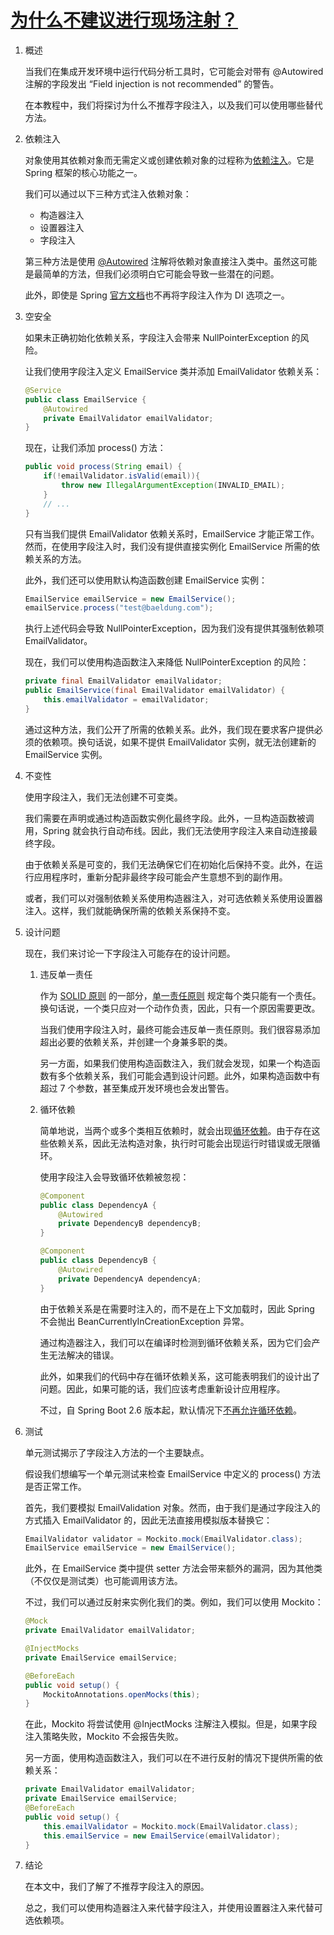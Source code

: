 # [为什么不建议进行现场注射？](https://www.baeldung.com/java-spring-field-injection-cons)

1. 概述

    当我们在集成开发环境中运行代码分析工具时，它可能会对带有 @Autowired 注解的字段发出 “Field injection is not recommended” 的警告。

    在本教程中，我们将探讨为什么不推荐字段注入，以及我们可以使用哪些替代方法。

2. 依赖注入

    对象使用其依赖对象而无需定义或创建依赖对象的过程称为[依赖注入](https://www.baeldung.com/spring-dependency-injection)。它是 Spring 框架的核心功能之一。

    我们可以通过以下三种方式注入依赖对象：

    - 构造器注入
    - 设置器注入
    - 字段注入

    第三种方法是使用 [@Autowired](https://www.baeldung.com/spring-autowire) 注解将依赖对象直接注入类中。虽然这可能是最简单的方法，但我们必须明白它可能会导致一些潜在的问题。

    此外，即使是 Spring [官方文档](https://docs.spring.io/spring-framework/reference/core/beans/dependencies/factory-collaborators.html)也不再将字段注入作为 DI 选项之一。

3. 空安全

    如果未正确初始化依赖关系，字段注入会带来 NullPointerException 的风险。

    让我们使用字段注入定义 EmailService 类并添加 EmailValidator 依赖关系：

    ```java
    @Service
    public class EmailService {
        @Autowired
        private EmailValidator emailValidator;
    }
    ```

    现在，让我们添加 process() 方法：

    ```java
    public void process(String email) {
        if(!emailValidator.isValid(email)){
            throw new IllegalArgumentException(INVALID_EMAIL);
        }
        // ...
    }
    ```

    只有当我们提供 EmailValidator 依赖关系时，EmailService 才能正常工作。然而，在使用字段注入时，我们没有提供直接实例化 EmailService 所需的依赖关系的方法。

    此外，我们还可以使用默认构造函数创建 EmailService 实例：

    ```java
    EmailService emailService = new EmailService();
    emailService.process("test@baeldung.com");
    ```

    执行上述代码会导致 NullPointerException，因为我们没有提供其强制依赖项 EmailValidator。

    现在，我们可以使用构造函数注入来降低 NullPointerException 的风险：

    ```java
    private final EmailValidator emailValidator;
    public EmailService(final EmailValidator emailValidator) {
        this.emailValidator = emailValidator;
    }
    ```

    通过这种方法，我们公开了所需的依赖关系。此外，我们现在要求客户提供必须的依赖项。换句话说，如果不提供 EmailValidator 实例，就无法创建新的 EmailService 实例。

4. 不变性

    使用字段注入，我们无法创建不可变类。

    我们需要在声明或通过构造函数实例化最终字段。此外，一旦构造函数被调用，Spring 就会执行自动布线。因此，我们无法使用字段注入来自动连接最终字段。

    由于依赖关系是可变的，我们无法确保它们在初始化后保持不变。此外，在运行应用程序时，重新分配非最终字段可能会产生意想不到的副作用。

    或者，我们可以对强制依赖关系使用构造器注入，对可选依赖关系使用设置器注入。这样，我们就能确保所需的依赖关系保持不变。

5. 设计问题

    现在，我们来讨论一下字段注入可能存在的设计问题。

    1. 违反单一责任

        作为 [SOLID 原则](https://www.baeldung.com/solid-principles) 的一部分，[单一责任原则](https://www.baeldung.com/java-single-responsibility-principle) 规定每个类只能有一个责任。换句话说，一个类只应对一个动作负责，因此，只有一个原因需要更改。

        当我们使用字段注入时，最终可能会违反单一责任原则。我们很容易添加超出必要的依赖关系，并创建一个身兼多职的类。

        另一方面，如果我们使用构造函数注入，我们就会发现，如果一个构造函数有多个依赖关系，我们可能会遇到设计问题。此外，如果构造函数中有超过 7 个参数，甚至集成开发环境也会发出警告。

    2. 循环依赖

        简单地说，当两个或多个类相互依赖时，就会出现[循环依赖](https://www.baeldung.com/circular-dependencies-in-spring)。由于存在这些依赖关系，因此无法构造对象，执行时可能会出现运行时错误或无限循环。

        使用字段注入会导致循环依赖被忽视：

        ```java
        @Component
        public class DependencyA {
            @Autowired
            private DependencyB dependencyB;
        }

        @Component
        public class DependencyB {
            @Autowired
            private DependencyA dependencyA;
        }
        ```

        由于依赖关系是在需要时注入的，而不是在上下文加载时，因此 Spring 不会抛出 BeanCurrentlyInCreationException 异常。

        通过构造器注入，我们可以在编译时检测到循环依赖关系，因为它们会产生无法解决的错误。

        此外，如果我们的代码中存在循环依赖关系，这可能表明我们的设计出了问题。因此，如果可能的话，我们应该考虑重新设计应用程序。

        不过，自 Spring Boot 2.6 版本起，默认情况下[不再允许循环依赖](https://github.com/spring-projects/spring-boot/wiki/Spring-Boot-2.6-Release-Notes#circular-references-prohibited-by-default)。

6. 测试

    单元测试揭示了字段注入方法的一个主要缺点。

    假设我们想编写一个单元测试来检查 EmailService 中定义的 process() 方法是否正常工作。

    首先，我们要模拟 EmailValidation 对象。然而，由于我们是通过字段注入的方式插入 EmailValidator 的，因此无法直接用模拟版本替换它：

    ```java
    EmailValidator validator = Mockito.mock(EmailValidator.class);
    EmailService emailService = new EmailService();
    ```

    此外，在 EmailService 类中提供 setter 方法会带来额外的漏洞，因为其他类（不仅仅是测试类）也可能调用该方法。

    不过，我们可以通过反射来实例化我们的类。例如，我们可以使用 Mockito：

    ```java
    @Mock
    private EmailValidator emailValidator;

    @InjectMocks
    private EmailService emailService;

    @BeforeEach
    public void setup() {
        MockitoAnnotations.openMocks(this);
    }
    ```

    在此，Mockito 将尝试使用 @InjectMocks 注解注入模拟。但是，如果字段注入策略失败，Mockito 不会报告失败。

    另一方面，使用构造函数注入，我们可以在不进行反射的情况下提供所需的依赖关系：

    ```java
    private EmailValidator emailValidator;
    private EmailService emailService;
    @BeforeEach
    public void setup() {
        this.emailValidator = Mockito.mock(EmailValidator.class);
        this.emailService = new EmailService(emailValidator);
    }
    ```

7. 结论

    在本文中，我们了解了不推荐字段注入的原因。

    总之，我们可以使用构造器注入来代替字段注入，并使用设置器注入来代替可选依赖项。
